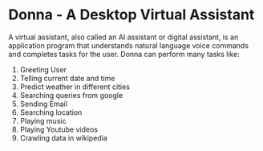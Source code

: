 # Donna - A Desktop Virtual Assistant
A virtual assistant, also called an AI assistant or digital assistant, is an application program that understands natural language voice commands and completes tasks for the user. 
Donna can perform many tasks like:
1. Greeting User
2. Telling current date and time
3. Predict weather in different cities
4. Searching queries from google
5. Sending Email
6. Searching location
7. Playing music
8. Playing Youtube videos
9. Crawling data in wikipedia
  
  
